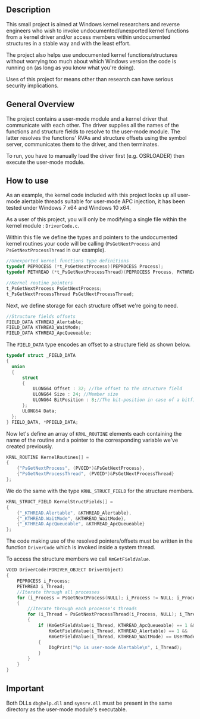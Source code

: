 ## Description
This small project is aimed at Windows kernel researchers and reverse engineers who wish to invoke undocumented/unexported kernel functions from a kernel driver and/or access members within undocumented structures in a stable way and with the least effort.

The project also helps use undocumented kernel functions/structures without worrying too much about which Windows version the code is running on (as long as you know what you're doing).

Uses of this project for means other than research can have serious security implications.

## General Overview

The project contains a user-mode module and a kernel driver that communicate with each other. The driver supplies all the names of the functions and structure fields to resolve to the user-mode module. The latter resolves the functions' RVAs and structure offsets using the symbol server, communicates them to the driver, and then terminates.

To run, you have to manually load the driver first (e.g. OSRLOADER) then execute the user-mode module.

## How to use

As an example, the kernel code included with this project looks up all user-mode alertable threads suitable for user-mode APC injection, it has been tested under Windows 7 x64 and Windows 10 x64.

As a user of this project, you will only be modifying a single file within the kernel module : `DriverCode.c`. 

Within this file we define the types and pointers to the undocumented kernel routines your code will be calling (`PsGetNextProcess` and `PsGetNextProcessThread` in our example).

```C
//Unexported kernel functions type definitions
typedef PEPROCESS (*t_PsGetNextProcess)(PEPROCESS Process);
typedef PETHREAD (*t_PsGetNextProcessThread)(PEPROCESS Process, PKTHREAD Thread);

//Kernel routine pointers
t_PsGetNextProcess PsGetNextProcess;
t_PsGetNextProcessThread PsGetNextProcessThread;
```

Next, we define storage for each structure offset we're going to need.

```C
//Structure fields offsets
FIELD_DATA KTHREAD_Alertable;
FIELD_DATA KTHREAD_WaitMode;
FIELD_DATA KTHREAD_ApcQueueable;
```
The `FIELD_DATA` type encodes an offset to a structure field as shown below.

```C
typedef struct _FIELD_DATA
{
  union
  {
	  struct
	  {
		  ULONG64 Offset : 32; //The offset to the structure field
		  ULONG64 Size : 24; //Member size
		  ULONG64 BitPosition : 8;//The bit-position in case of a bitfield
	  };
	  ULONG64 Data;
  };
} FIELD_DATA, *PFIELD_DATA;
```

Now let's define an array of `KRNL_ROUTINE` elements each containing the name of the routine and a pointer to the corresponding variable we've created previously.

```C
KRNL_ROUTINE KernelRoutines[] =
{
	{"PsGetNextProcess", (PVOID*)&PsGetNextProcess},
	{"PsGetNextProcessThread", (PVOID*)&PsGetNextProcessThread}
};
```

We do the same with the type `KRNL_STRUCT_FIELD` for the structure members.

```C
KRNL_STRUCT_FIELD KernelStructFields[] =
{
	{"_KTHREAD.Alertable", &KTHREAD_Alertable},
	{"_KTHREAD.WaitMode", &KTHREAD_WaitMode},
	{"_KTHREAD.ApcQueueable", &KTHREAD_ApcQueueable}
};
```

The code making use of the resolved pointers/offsets must be written in the function `DriverCode` which is invoked inside a system thread.

To access the structure members we call `KmGetFieldValue`.

```C
VOID DriverCode(PDRIVER_OBJECT DriverObject)
{
	PEPROCESS i_Process;
	PETHREAD i_Thread;
	//Iterate through all processes
	for (i_Process = PsGetNextProcess(NULL); i_Process != NULL; i_Process = PsGetNextProcess(i_Process))
	{
		//Iterate through each processe's threads
		for (i_Thread = PsGetNextProcessThread(i_Process, NULL); i_Thread != NULL; i_Thread = PsGetNextProcessThread(i_Process, i_Thread))
		{
			if (KmGetFieldValue(i_Thread, KTHREAD_ApcQueueable) == 1 &&
				KmGetFieldValue(i_Thread, KTHREAD_Alertable) == 1 &&
				KmGetFieldValue(i_Thread, KTHREAD_WaitMode) == UserMode)
			{
				DbgPrint("%p is user-mode Alertable\n", i_Thread);
			}
		}
	}
}
```

## Important
Both DLLs `dbghelp.dll` and `symsrv.dll` must be present in the same directory as the user-mode module's executable.

